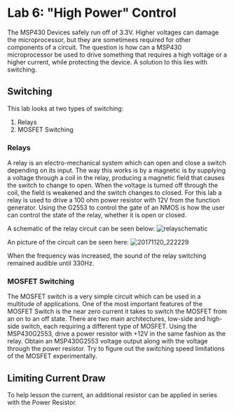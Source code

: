 # Lab 6: "High Power" Control

The MSP430 Devices safely run off of 3.3V. Higher voltages can damage the microprocessor, but they are sometimees required for other components of a circuit. The question is how can a MSP430 microprocessor be used to drive something that requires a high voltage or a higher current, while protecting the device. A solution to this lies with switching. 

## Switching

This lab looks at two types of switching:
1. Relays
2. MOSFET Switching

### Relays

A relay is an electro-mechanical system which can open and close a switch depending on its input. The way this works is by a magnetic is by supplying a voltage through a coil in the relay, producing a magnetic field that causes the switch to change to open. When the voltage is turned off through the coil, the field is weakened and the switch changes to closed. For this lab a relay is used to drive a 100 ohm power resistor with 12V from the function generator. Using the G2553 to control the gate of an NMOS is how the user can control the state of the relay, whether it is open or closed. 

A schematic of the relay circuit can be seen below:
![relayschematic](https://user-images.githubusercontent.com/31701000/33510010-179d41e2-d6d5-11e7-943e-1b9d66e985ff.png)


An picture of the circuit can be seen here:
![20171120_222229](https://user-images.githubusercontent.com/31701000/33510005-01d9d550-d6d5-11e7-9e20-9374e115bff2.jpg)

When the frequency was increased, the sound of the relay switching remained audible until 330Hz.


### MOSFET Switching
The MOSFET switch is a very simple circuit which can be used in a multitude of applications. One of the most important features of the MOSFET Switch is the near zero current it takes to switch the MOSFET from an on to an off state. There are two main architectures, low-side and high-side switch, each requiring a different type of MOSFET. Using the MSP430G2553, drive a power resistor with +12V in the same fashion as the relay. Obtain an MSP430G2553 voltage output along with the voltage through the power resistor. Try to figure out the switching speed limitations of the MOSFET experimentally.

## Limiting Current Draw
To help lesson the current, an additional resistor can be applied in series with the Power Resistor.
